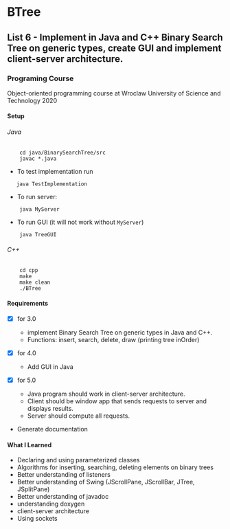 # BTree
## List 6 - Implement in Java and C++ Binary Search Tree on generic types, create GUI and implement client-server architecture.

### Programing Course
Object-oriented programming course at Wroclaw University of Science and Technology
2020

#### Setup
###### Java
```
    cd java/BinarySearchTree/src
    javac *.java
```
* To test implementation run 
```
   java TestImplementation
```
* To run server:
```
    java MyServer
```
* To run GUI (it will not work without `MyServer`)
```
    java TreeGUI
```
###### C++
```
    cd cpp
    make
    make clean 
    ./BTree
```

#### Requirements
* [x] for 3.0
    * implement Binary Search Tree on generic types in Java and C++.
    * Functions: insert, search, delete, draw (printing tree inOrder)

* [x] for 4.0
    * Add GUI in Java

* [x] for 5.0
    * Java program should work in client-server architecture.
    * Client should be window app that sends requests to server and displays results.
    * Server should compute all requests.
* Generate documentation

#### What I Learned
* Declaring and using parameterized classes
* Algorithms for inserting, searching, deleting elements on binary trees
* Better understanding of listeners
* Better understanding of Swing (JScrollPane, JScrollBar, JTree, JSplitPane)
* Better understanding of javadoc
* understanding doxygen
* client-server architecture
* Using sockets

